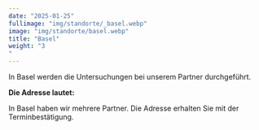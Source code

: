 ```yaml
---
date: "2025-01-25"
fullimage: "img/standorte/_basel.webp"
image: "img/standorte/basel.webp"
title: "Basel"
weight: "3
"
---
```


In Basel werden die Untersuchungen bei unserem Partner durchgeführt. 

**Die Adresse lautet:**

In Basel haben wir mehrere Partner. Die Adresse erhalten Sie mit der Terminbestätigung.
